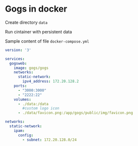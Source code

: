 # Gogs in docker

Create directory `data`

Run cintainer with persistent data

Sample content of file `docker-compose.yml`
```yml
version: '3'

services:
  gogsweb:
    image: gogs/gogs
    networks:
      static-network:
        ipv4_address: 172.20.128.2
    ports:
      - "3000:3000"
      - "2222:22"
    volumes:
      - ./data:/data
        #custom logo icon
      - ./data/favicon.png:/app/gogs/public/img/favicon.png

networks:
  static-network:
    ipam:
      config:
        - subnet: 172.20.128.0/24

```
